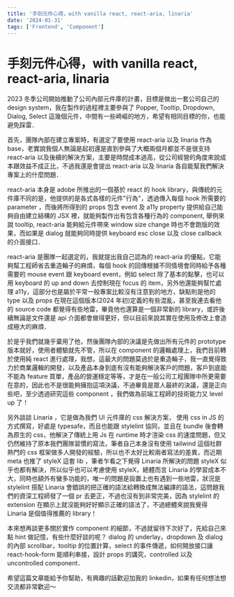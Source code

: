 ```yaml
---
title: '手刻元件心得，with vanilla react, react-aria, linaria'
date: '2024-01-31'
tags: ['Frontend', 'Component']
---
```


# 手刻元件心得，with vanilla react, react-aria, linaria

2023 冬季公司開始推動了公司內部元件庫的計畫，目標是做出一套公司自己的 design system，我在製作的過程裡主要參與了 Popper, Tooltip, Dropdown, Dialog, Select 這幾個元件，中間有一些崎嶇的地方，希望有相同目標的你，也能避免踩雷．

首先，團隊內部在建立專案時，有選定了要使用 react-aria 以及 linaria 作為 base，老實說我個人無論是起初還是直到參與了大概兩個月都並不是很支持 react-aria 以及後續的解決方案，主要是時間成本過高，從公司經營的角度來說成本跟效益不成正比，不過我還是會提出 react-aria 以及 linaria 各自能幫我們解決專案上的什麼問題．

react-aria 本身是 adobe 所推出的一個基於 react 的 hook library，與傳統的元件庫不同的是，他提供的是各式各樣的元件"行為"，透過傳入每個 hook 所需要的 parameter ，而後將所得到的 props 包含 event 及 a11y property 提供給自己能夠自由建立結構的 JSX 裡，就能夠製作出有包含各種行為的 component, 舉例來說 tooltip, react-aria 能夠給元件帶來 window size change 時也不會跑版的效果，而如果是 dialog 就能夠同時提供 keyboard esc close 以及 close callback 的介面接口．

react-aria 是團隊一起選定的，我就提出我自己認為的 react-aria 的優點，它能夠幫工程師省去重造輪子的麻煩，每個 hook 的回傳根據不同情境會同時給予各種需要的 mouse event 跟 keyboard event，例如 select 除了基本的點擊，也可以用 keyboard 的 up and down 去控制現在 focus 的 item，另外他還能夠幫忙處理 a11y，這部分也是屬於平常一般專案比較沒有注意到的地方，缺點則是他的 type 以及 props 在現在這個版本(2024 年初)定義的有些混亂，甚至我連去看他的 source code 都覺得有些地雷，畢竟他也還算是一個非常新的 library，或許後續無論是文件還是 api 介面都會做得更好，但以目前來說其實在使用及修改上會造成極大的麻煩．

於是乎我們就幾乎棄用了他，然後團隊內部的決議是先做出所有元件的 prototype 版本就好，使用者體驗就先不管，所以在 component 的邏輯處理上，我們目前轉於使用純 react 進行處理，我想，這最大的問題莫過於是重造輪子，我一直覺得致力於商業邏輯的開發，以及產品本身到底有沒有能夠解決客戶的問題，客戶到底能不能為 feature 買單，產品的營運穩定等等，才是在一般公司工程團隊中所更需要在意的，因此也不是很能夠擁抱這項決議，不過畢竟是眾人最終的決議，還是正向些吧，至少透過研究這些 component ，我們做為前端工程師的技術能力又 level up 了！

另外談談 Linaria ，它是做為我們 UI 元件庫的 css 解決方案， 使用 css in JS 的方式撰寫，好處是 typesafe，而且也能跟 stylelint 協同，並且在 bundle 後會轉為原生的 css，他解決了傳統上用 Js 在 runtime 時才渲染 css 的速度問題，但又仍然維持了原本我們團隊習慣的寫法，筆者自己本身沒有使用 tailwind 這個社群熱門的 css 框架做多人開發的經驗，所以也不太好比較兩者寫法的差異，而近期 meta 也推了 styleX 這套 lib ，筆者乍看之下覺得 Linaria 所解決的問題 styleX 似乎也都有解決，所以似乎也可以考慮使用 styleX，總體而言 Linaria 的學習成本不大，同時也額外有蠻多功能的，唯一的問題是設置上也有遇到一些地雷，狀況是 stylelint 搭配 Linaria 會錯誤的把正確的語法給轉換成無法編譯的語法，這問題我們的資深工程師發了一個 pr 去更正，不過也沒有到非常完美，因為 stylelint 的 extension 在顯示上就沒能夠好好顯示正確的語法了，不過總體來說我覺得 Linaria 是個值得推薦的 library！

本來想再談更多關於實作 component 的細節，不過就留待下次好了，先給自己來點 hint 做記憶，有些什麼好談的呢？ dialog 的 underlay，dropdown 及 dialog 的內部 scrollbar，tooltip 的位置計算，select 的事件傳遞，如何開放接口讓 react-hook-form 能順利串接，設計 props 的講究，controlled 以及 uncontrolled component．

希望這篇文章能給予你幫助，有興趣的話歡迎加我的 linkedin，如果有任何想法想交流都非常歡迎～
